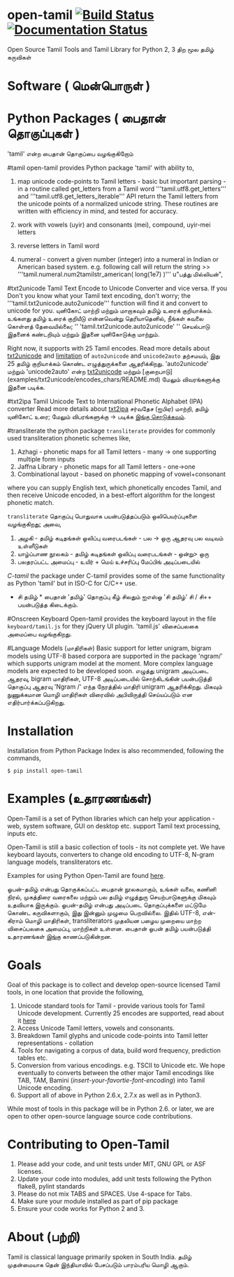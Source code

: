 open-tamil [![Build Status](https://travis-ci.org/Ezhil-Language-Foundation/open-tamil.png)](https://travis-ci.org/Ezhil-Language-Foundation/open-tamil) [![Documentation Status](https://readthedocs.org/projects/open-tamil/badge/)](http://open-tamil.readthedocs.org/en/latest/)
====================

Open Source Tamil Tools and Tamil Library for Python 2, 3
திற மூல தமிழ் கருவிகள்

Software ( மென்பொருள் )
=====================
Python  Packages ( பைதான் தொகுப்புகள்  )
===================================
'tamil' என்ற பைதான் தொகுப்பை வழங்குகிறோம்

#tamil
open-tamil provides Python package 'tamil' with ability to,

1. map unicode code-points to Tamil letters - basic but important parsing - in a routine called get_letters from a Tamil word
   '''tamil.utf8.get_letters''' and '''tamil.utf8.get_letters_iterable''' API return the Tamil letters from the unicode points of a normalized unicode string.
   These routines are written with efficiency in mind, and tested for accuracy.

2. work with vowels (uyir) and consonants (mei), compound, uyir-mei letters
3. reverse letters in Tamil word
4. numeral - convert a given number (integer) into a numeral in Indian or American based system.
   e.g. following call will return the string
        >> '''tamil.numeral.num2tamilstr_american( long(1e7) )'''
        u"பத்து மில்லியன்",

#txt2unicode
Tamil Text Encode to Unicode Converter and vice versa.
If you Don't you know what your Tamil text encoding, don't worry; the '''tamil.txt2unicode.auto2unicode''' function will find it and convert to unicode for you.
யுனிகோட் மாற்றி மற்றும் மாறாகவும் தமிழ் உரைக் குறியாக்கம்.
உங்களது தமிழ் உரைக் குறியீடு என்னவென்று தெரியாதெனில், நீங்கள் கவலை கொள்ளத் தேவையில்லை; '' 'tamil.txt2unicode.auto2unicode' '' செயல்பாடு இதனைக் கண்டறியும் மற்றும் இதனை யுனிகோடுக்கு மாற்றும்.

Right now, it supports with 25 Tamil encodes. Read more details about [txt2unicode](tamil/txt2unicode/README.md) and [limitation](examples/txt2unicode/encodes_chars/README.md) of `auto2unicode` and `unicode2auto`
தற்சமயம், இது 25 தமிழ் குறியாக்கம் கொண்ட எழுத்துருக்களை ஆதரிக்கிறது. 'auto2unicode' மற்றும் 'unicode2auto' என்ற [txt2unicode](tamil/txt2unicode/README.md) மற்றும் [குறைபாடு] (examples/txt2unicode/encodes_chars/README.md) மேலும் விவரங்களுக்கு இதனை படிக்க.

#txt2ipa
Tamil Unicode Text to International Phonetic Alphabet (IPA) converter
Read more details about [txt2ipa](tamil/txt2ipa/README.md)
சர்வதேச (ஐபிஏ) மாற்றி, தமிழ் யுனிகோட் உரை; மேலும் விபரங்களுக்கு -> படிக்க [இங்கு சொடுக்கவும்](tamil/txt2ipa/README.md).

#transliterate
the python package `transliterate` provides for commonly used transliteration
phonetic schemes like,

1. Azhagi - phonetic maps for all Tamil letters - many -> one supporting multiple form inputs
2. Jaffna Library - phonetic maps for all Tamil letters - one->one
3. Combinational layout - based on phonetic mapping of vowel+consonant

where you can supply English text, which phonetically encodes Tamil, and then receive Unicode encoded, in a best-effort algorithm for the longest phonetic match.

`transliterate` தொகுப்பு பொதுவாக பயன்படுத்தப்படும் ஒலிபெயர்ப்புகளை வழங்குகிறது; அவை,
1. அழகி - தமிழ் கடிதங்கள் ஒலிப்பு வரைபடங்கள் - பல -> ஒரு ஆதரவு பல வடிவம் உள்ளீடுகள்
2. யாழ்ப்பாண நூலகம் - தமிழ் கடிதங்கள் ஒலிப்பு வரைபடங்கள் - ஒன்று> ஒரு
3. பலதரப்பட்ட அமைப்பு - உயிர் + மெய் உச்சரிப்பு மேப்பிங் அடிப்படையில்

*C-tamil*
the package under C-tamil provides some of the same functionality as Python 'tamil' but in ISO-C for C/C++ use.
* சி தமிழ் *
பைதான் 'தமிழ்' தொகுப்பு கீழ்  சிலதும் ஐஎஸ்ஓ 'சி தமிழ்'  சி / சி++ பயன்படுத்த கிடைக்கும்.

#Onscreen Keyboard
Open-tamil provides the keyboard layout in the file `keyboard/tamil.js` for they jQuery UI plugin.
'tamil.js' விசைப்பலகை அமைப்பை வழங்குகிறது.

#Language Models (மாதிரிகள்)
Basic support for letter unigram, bigram models using UTF-8 based corpora are supported in the package 'ngram/'
which supports unigram model at the moment. More complex language models are expected to be developed soon.
எழுத்து unigram அடிப்படை ஆதரவு, bigram மாதிரிகள், UTF-8 அடிப்படையில் சொற்கிடங்கின் பயன்படுத்தி தொகுப்பு ஆதரவு 'Ngram /'
எந்த நேரத்தில் மாதிரி unigram ஆதரிக்கிறது. மிகவும் நுணுக்கமான மொழி மாதிரிகள் விரைவில் அபிவிருத்தி செய்யப்படும் என எதிர்பார்க்கப்படுகிறது.

Installation
==========
Installation from Python Package Index is also recommended, following the commands,
```
$ pip install open-tamil
```

Examples (உதாரணங்கள்)
===================
Open-Tamil is a set of Python libraries which can help your application - web, system software, GUI on desktop etc. support Tamil text processing, inputs etc.

Open-Tamil is still a basic collection of tools - its not complete yet. We have keyboard layouts, converters to change old encoding to UTF-8, N-gram language models, transliterators etc.

Examples for using Python Open-Tamil are found [here](tests/).


ஓபன்-தமிழ் என்பது தொகுக்கப்பட்ட பைதான் நூலகமாகும், உங்கள் வலை, கணினி நிரல், முகத்திரை வரைகலை மற்றும் பல தமிழ் எழுத்துரு செயற்பாடுகளுக்கு மிகவும் உதவியாக இருக்கும். 
ஓபன்-தமிழ் என்பது அடிப்படை தொகுப்புக்களை மட்டுமே கொண்ட கருவிகளாகும், இது இன்னும் முழுமை பெறவில்லை. இதில் UTF-8, என்-கிராம் மொழி மாதிரிகள், transliterators முதலியன பழைய முறையை மாற்ற விசைப்பலகை அமைப்பு, மாற்றிகள் உள்ளன. பைதான் ஓபன் தமிழ் பயன்படுத்தி உதாரணங்கள் [இங்கு](tests/) காணப்படுகின்றன.

Goals
=====
Goal of this package is to collect and develop open-source licensed Tamil tools, in one location that provide the following,

1. Unicode standard tools for Tamil - provide various tools for Tamil Unicode development. Currently 25 encodes are supported, read about it [here](tamil/txt2unicode/README.md)
2. Access Unicode Tamil letters, vowels and consonants.
3. Breakdown Tamil glyphs and unicode code-points into Tamil letter representations - collation
4. Tools for navigating a corpus of data, build word frequency, prediction tables etc.
5. Conversion from various encodings. e.g. TSCII to Unicode etc. We hope eventually to converts between the other major Tamil encodings like TAB, TAM, Bamini (*insert-your-favortie-font-encoding*) into Tamil Unicode encoding.
6. Support all of above in Python 2.6.x, 2.7.x as well as in Python3.

While most of tools in this package will be in Python 2.6. or later, we are open to other open-source language source code contributions.

Contributing to Open-Tamil
==========================
1. Please add your code, and unit tests under MIT, GNU GPL or ASF licenses.
2. Update your code into modules, add unit tests following the Python flake8, pylint standards
3. Please do not mix TABS and SPACES. Use 4-space for Tabs.
4. Make sure your module installed as part of pip package
5. Ensure your code works for Python 2 and 3.

About (பற்றி)
==========
Tamil is classical language primarily spoken in South India.
தமிழ் முதன்மையாக தென் இந்தியாவில் பேசப்படும் பாரம்பரிய மொழி ஆகும்.
